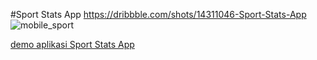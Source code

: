 #Sport Stats App
https://dribbble.com/shots/14311046-Sport-Stats-App
![mobile_sport](https://github.com/user-attachments/assets/887b0c00-4d2f-4081-9c7a-3c4ca6b369da)


[demo aplikasi Sport Stats App](https://github.com/user-attachments/assets/b03e4133-d272-43ce-b9b8-be7dd253e7ff)




